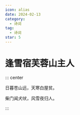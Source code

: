 ```yaml
---
icon: alias
date: 2024-02-13
category:
  - 诗词
tag:
  - 诗词
star: 5
---
```


# 逢雪宿芙蓉山主人

<!-- more -->

::: center

日暮苍山远，天寒白屋贫。

柴门闻犬吠，风雪夜归人。

:::


